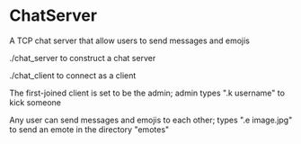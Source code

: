 # ChatServer
A TCP chat server that allow users to send messages and emojis

./chat_server to construct a chat server

./chat_client to connect as a client

The first-joined client is set to be the admin; admin types ".k username" to kick someone

Any user can send messages and emojis to each other; types ".e image.jpg" to send an emote in the directory "emotes"
